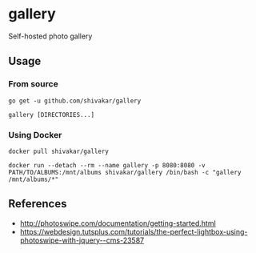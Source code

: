 # gallery
Self-hosted photo gallery

## Usage

### From source

```
go get -u github.com/shivakar/gallery

gallery [DIRECTORIES...]
```

### Using Docker

```
docker pull shivakar/gallery

docker run --detach --rm --name gallery -p 8080:8080 -v PATH/TO/ALBUMS:/mnt/albums shivakar/gallery /bin/bash -c "gallery /mnt/albums/*"
```

## References

* http://photoswipe.com/documentation/getting-started.html
* https://webdesign.tutsplus.com/tutorials/the-perfect-lightbox-using-photoswipe-with-jquery--cms-23587
